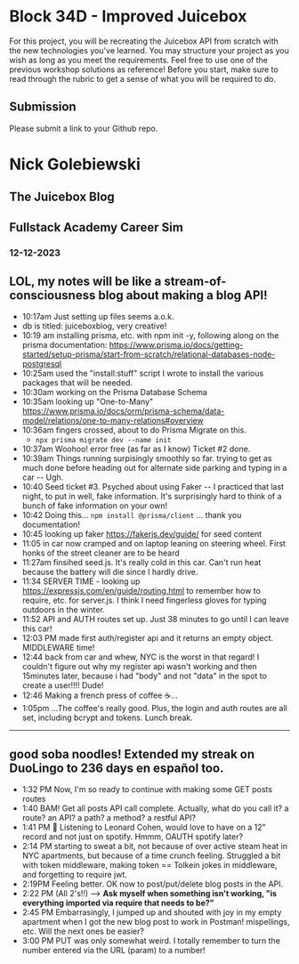 # Block 34D - Improved Juicebox

For this project, you will be recreating the Juicebox API from scratch with the new technologies you've learned. You may structure your project as you wish as long as you meet the requirements. Feel free to use one of the previous workshop solutions as reference! Before you start, make sure to read through the rubric to get a sense of what you will be required to do.

## Submission

Please submit a link to your Github repo.

# Nick Golebiewski
## The Juicebox Blog 
## Fullstack Academy Career Sim
### 12-12-2023 

## LOL, my notes will be like a stream-of-consciousness blog about making a blog API!
- 10:17am Just setting up files seems a.o.k.
-   db is titled: juiceboxblog, very creative!
- 10:19 am installing prisma, etc. with npm init -y, following along on the prisma documentation: https://www.prisma.io/docs/getting-started/setup-prisma/start-from-scratch/relational-databases-node-postgresql
- 10:25am used the "install:stuff" script I wrote to install the various packages that will be needed. 
- 10:30am working on the Prisma Database Schema
- 10:35am looking up "One-to-Many" https://www.prisma.io/docs/orm/prisma-schema/data-model/relations/one-to-many-relations#overview
- 10:36am fingers crossed, about to do Prisma Migrate on this.
  -  ```npx prisma migrate dev --name init```
- 10:37am Woohoo! error free (as far as I know) Ticket #2 done.
- 10:39am Things running surpisingly smoothly so far. trying to get as much done before heading out for alternate side parking and typing in a car -- Ugh. 
- 10:40 Seed ticket #3. Psyched about using Faker -- I practiced that last night, to put in well, fake information. It's surprisingly hard to think of a bunch of fake information on your own!
- 10:42 Doing this... ```npm install @prisma/client``` ... thank you documentation!
- 10:45 looking up faker https://fakerjs.dev/guide/ for seed content
- 11:05 in car now cramped and on laptop leaning on steering wheel. First honks of the street cleaner are to be heard
- 11:27am finsihed seed.js. It's really cold in this car. Can't run heat because the battery will die since I hardly drive.
- 11:34 SERVER TIME - looking up https://expressjs.com/en/guide/routing.html to remember how to require, etc. for server.js. I think I need fingerless gloves for typing outdoors in the winter.
- 11:52 API and AUTH routes set up. Just 38 minutes to go until I can leave this car!
- 12:03 PM made first auth/register api and it returns an empty object. MIDDLEWARE time!
- 12:44 back from car and whew, NYC is the worst in that regard! I couldn't figure out why my register api wasn't working and then 15minutes later, because i had "body" and not "data" in the spot to create a user!!!! Dude!
- 12:46 Making a french press of coffee ☕️...
- 1:05pm ...The coffee's really good. Plus, the login and auth routes are all set, including bcrypt and tokens. Lunch break.

---

good soba noodles! Extended my streak on DuoLingo to 236 days en español too.
---

- 1:32 PM Now, I'm so ready to continue with making some GET posts routes
- 1:40 BAM! Get all posts API call complete. Actually, what do you call it?  a route? an API? a path? a method? a restful API?
- 1:41 PM 🎵 Listening to Leonard Cohen, would love to have on a 12" record and not just on spotify. Hmmm, OAUTH spotify later?
- 2:14 PM starting to sweat a bit, not because of over active steam heat in NYC apartments, but because of a time crunch feeling. Struggled a bit with token middleware, making token == Tolkein jokes in middleware, and forgetting to require jwt.
- 2:19PM Feeling better. OK now to post/put/delete blog posts in the API.
- 2:22 PM (All 2's!!) --> **Ask myself when something isn't working, "is everything imported via require that needs to be?"**
- 2:45 PM Embarrasingly, I jumped up and shouted with joy in my empty apartment when I got the new blog post to work in Postman! mispellings, etc. Will the next ones be easier?
- 3:00 PM PUT was only somewhat weird. I totally remember to turn the number entered via the URL (param) to a number! 














